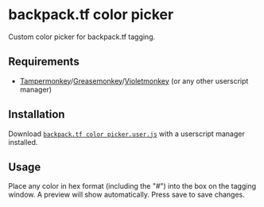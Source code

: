 # backpack.tf color picker
Custom color picker for backpack.tf tagging.

## Requirements
- [Tampermonkey](https://www.tampermonkey.net/)/[Greasemonkey](https://www.greasespot.net/)/[Violetmonkey](https://violentmonkey.github.io/) (or any other userscript manager)

## Installation
Download [`backpack.tf color picker.user.js`](backpack.tf-color-picker.user.js?raw=true) with a userscript manager installed.

## Usage 
Place any color in hex format (including the "#") into the box on the tagging window. A preview will show automatically. Press save to save changes.

